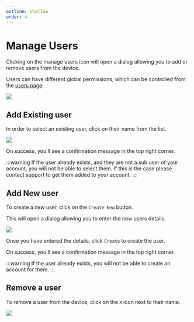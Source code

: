 ```yaml
---
outline: shallow
order: 4
---
```

# Manage Users

Clicking on the manage users icon will open a dialog allowing you to add or remove users from the device.

Users can have different global permissions, which can be controlled from the [users page](/apps/admin/users#permissions).

![](https://upload.r2.lb.chasm.cloud/2025/10/imgur/yIbkNpT.png)

## Add Existing user

In order to select an existing user, click on their name from the list.

![](https://upload.r2.lb.chasm.cloud/2025/10/imgur/5aFeQlp.png)

On success, you'll see a confirmation message in the top right corner.

:::warning
If the user already exists, and they are not a sub user of your account, you will not be able to select them.
If this is the case please contact support to get them added to your account.
:::

## Add New user

To create a new user, click on the `Create New` button.

This will open a dialog allowing you to enter the new users details.

![](https://upload.r2.lb.chasm.cloud/2025/10/imgur/QEnoQwF.png)

Once you have entered the details, click `Create` to create the user.

On success, you'll see a confirmation message in the top right corner.

:::warning
If the user already exists, you will not be able to create an account for them.
:::

## Remove a user

To remove a user from the device, click on the `X` icon next to their name.

![](https://upload.r2.lb.chasm.cloud/2025/10/imgur/HBqlqN1.png)
